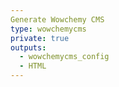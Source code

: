 ```yaml
---
Generate Wowchemy CMS
type: wowchemycms
private: true
outputs:
  - wowchemycms_config
  - HTML
---
```

